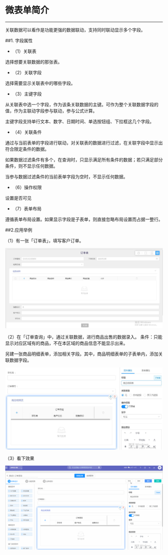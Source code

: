 # 微表单简介
***
关联数据可以看作是功能更强的数据联动，支持同时联动显示多个字段。

##1. 字段属性

* （1）关联表

选择想要关联数据的那张表。

* （2）关联字段

选择需要显示关联表中的哪些字段。

* （3）主键字段

从关联表中选一个字段，作为该条关联数据的主键。可作为整个关联数据字段的值，作为主联动字段参与联动，参与公式计算。

主键字段支持单行文本、数字、日期时间、单选按钮组、下拉框这几个字段。

* （4）关联条件

通过与当前表单的字段进行联动，对关联表的数据进行过滤，在关联字段中显示出符合限定条件的数据。

如果数据过滤条件有多个，在查询时，只显示满足所有条件的数据；若只满足部分条件，则不显示任何数据。

当参与数据过滤条件的当前表单字段为空时，不显示任何数据。

* （6）操作权限

设置是否可见

* （7）表单布局

遵循表单布局设置。如果显示字段是子表单，则直接忽略布局设置而占据一整行。

##2.应用举例

（1）有一张「订单表」，填写客户订单。

![关联查询1][关联查询1]

（2）在「订单查询」中，通过关联数据，进行商品出售的数据录入。 条件：只能显示对应区域有的商品，不在本区域的商品信息不能显示出来。

 另建一张商品明细表单，添加相关字段。其中，商品明细表单的子表单内，添加关联数据字段。

![关联数据1][关联数据1]

（3）看下效果

![关联数据2][关联数据2]





[关联查询1]:..\assets\设计页面\关联查询1.jpg
[关联数据1]:..\assets\设计页面\关联数据1.jpg
[关联数据2]:..\assets\设计页面\关联数据2.gif